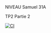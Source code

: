 NIVEAU Samuel 31A


TP2 Partie 2

[![CI](https://github.com/SNIVEAU/BUT3-GitLab-CI-Samuel-Niveau/actions/workflows/ci.yml/badge.svg?branch=main&event=check_run)](https://github.com/SNIVEAU/BUT3-GitLab-CI-Samuel-Niveau/actions/workflows/ci.yml)